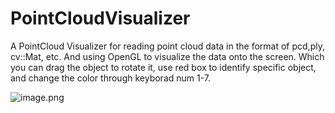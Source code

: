 # PointCloudVisualizer

A PointCloud Visualizer for reading point cloud data in the format of pcd,ply, cv::Mat, etc. And using OpenGL to visualize the data onto the screen. Which you can drag the object to rotate it, use red box to identify specific object, and change the color through keyborad num 1-7.

![image.png](https://i.loli.net/2021/06/11/7ArJcV4YHRlDLik.png)
